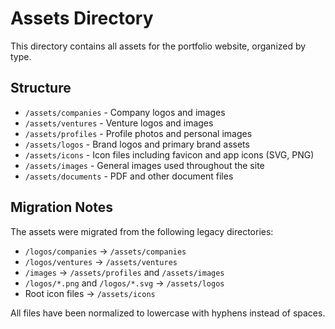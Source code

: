 # Assets Directory

This directory contains all assets for the portfolio website, organized by type.

## Structure

- `/assets/companies` - Company logos and images
- `/assets/ventures` - Venture logos and images
- `/assets/profiles` - Profile photos and personal images
- `/assets/logos` - Brand logos and primary brand assets
- `/assets/icons` - Icon files including favicon and app icons (SVG, PNG)
- `/assets/images` - General images used throughout the site
- `/assets/documents` - PDF and other document files

## Migration Notes

The assets were migrated from the following legacy directories:
- `/logos/companies` → `/assets/companies`
- `/logos/ventures` → `/assets/ventures`
- `/images` → `/assets/profiles` and `/assets/images`
- `/logos/*.png` and `/logos/*.svg` → `/assets/logos`
- Root icon files → `/assets/icons`

All files have been normalized to lowercase with hyphens instead of spaces.

